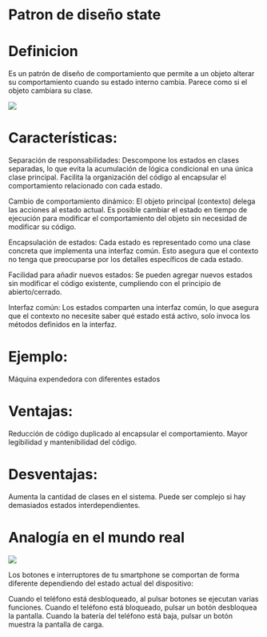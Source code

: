 # Patron de diseño state 

# Definicion 
Es un patrón de diseño de comportamiento que permite a un objeto alterar su comportamiento cuando su estado interno cambia. Parece como si el objeto cambiara su clase.

![](/img/img2.webp)

# Características: 

Separación de responsabilidades:
Descompone los estados en clases separadas, lo que evita la acumulación de lógica condicional en una única clase principal. Facilita la organización del código al encapsular el comportamiento relacionado con cada estado.

Cambio de comportamiento dinámico:
El objeto principal (contexto) delega las acciones al estado actual.
Es posible cambiar el estado en tiempo de ejecución para modificar el comportamiento del objeto sin necesidad de modificar su código.

Encapsulación de estados:
Cada estado es representado como una clase concreta que implementa una interfaz común.
Esto asegura que el contexto no tenga que preocuparse por los detalles específicos de cada estado.

Facilidad para añadir nuevos estados:
Se pueden agregar nuevos estados sin modificar el código existente, cumpliendo con el principio de abierto/cerrado.

Interfaz común:
Los estados comparten una interfaz común, lo que asegura que el contexto no necesite saber qué estado está activo, solo invoca los métodos definidos en la interfaz.

# Ejemplo: 

Máquina expendedora con diferentes estados

# Ventajas: 

Reducción de código duplicado al encapsular el comportamiento.
Mayor legibilidad y mantenibilidad del código.

# Desventajas: 

Aumenta la cantidad de clases en el sistema.
Puede ser complejo si hay demasiados estados interdependientes.

# Analogía en el mundo real

![](/img/img.png)

Los botones e interruptores de tu smartphone se comportan de forma diferente dependiendo del estado actual del dispositivo:

Cuando el teléfono está desbloqueado, al pulsar botones se ejecutan varias funciones.
Cuando el teléfono está bloqueado, pulsar un botón desbloquea la pantalla.
Cuando la batería del teléfono está baja, pulsar un botón muestra la pantalla de carga.